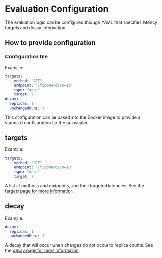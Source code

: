 # Evaluation Configuration

The evaluation logic can be configured through YAML that specifies latency targets and decay information.

## How to provide configuration
### Configuration file
Example:
```yaml
targets:
  - method: "GET"
    endpoint: "/fibonacci?n=10"
    type: "mean"
    target: 7
decay: 
  replicas: 1
  unchangedRuns: 3
```

This configuration can be baked into the Docker image to provide a standard configuration for the autoscaler.

## targets
Example:
```yaml
targets:
  - method: "GET"
    endpoint: "/fibonacci?n=10"
    type: "mean"
    target: 7
```

A list of methods and endpoints, and their targeted latencies. See the [targets page for more information](../../user-guide/targets).

## decay
Example:
```yaml
decay: 
  replicas: 1
  unchangedRuns: 3
```

A decay that will occur when changes do not occur to replica counts. See the [decay page for more information](../../user-guide/decay).  

